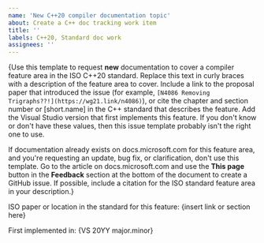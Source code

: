 ```yaml
---
name: 'New C++20 compiler documentation topic'
about: Create a C++ doc tracking work item
title: ''
labels: C++20, Standard doc work
assignees: ''
---
```

{Use this template to request **new** documentation to cover a compiler feature area in the ISO C++20 standard. Replace this text in curly braces with a description of the feature area to cover. Include a link to the proposal paper that introduced the issue (for example, `[N4086 Removing Trigraphs??!](https://wg21.link/n4086)`), or cite the chapter and section number or \[short.name] in the C++ standard that describes the feature. Add the Visual Studio version that first implements this feature. If you don't know or don't have these values, then this issue template probably isn't the right one to use.

If documentation already exists on docs.microsoft.com for this feature area, and you're requesting an update, bug fix, or clarification, don't use this template. Go to the article on docs.microsoft.com and use the **This page** button in the **Feedback** section at the bottom of the document to create a GitHub issue. If possible, include a citation for the ISO standard feature area in your description.}

ISO paper or location in the standard for this feature: {insert link or section here}

First implemented in: {VS 20YY major.minor}
